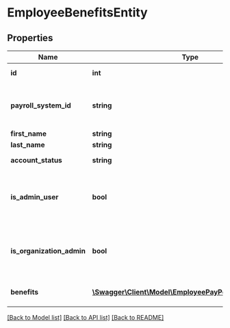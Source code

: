 # EmployeeBenefitsEntity

## Properties
Name | Type | Description | Notes
------------ | ------------- | ------------- | -------------
**id** | **int** | Employee ID | 
**payroll_system_id** | **string** | Employee ID within the external payroll system | 
**first_name** | **string** | First Name | 
**last_name** | **string** | First Name | 
**account_status** | **string** | Status of the account | [default to 'not_enrolled']
**is_admin_user** | **bool** | Identifies if employee can administer Employer Account | 
**is_organization_admin** | **bool** | Identifies if employee can administer their organization | 
**benefits** | [**\Swagger\Client\Model\EmployeePayPeriodRecordEntity[]**](EmployeePayPeriodRecordEntity.md) | Employee&#x27;s pay period records | 

[[Back to Model list]](../README.md#documentation-for-models) [[Back to API list]](../README.md#documentation-for-api-endpoints) [[Back to README]](../README.md)

